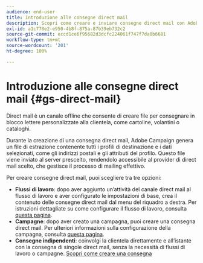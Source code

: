 ```yaml
---
audience: end-user
title: Introduzione alle consegne direct mail
description: Scopri come creare e inviare consegne direct mail con Adobe Campaign Web
exl-id: a1c778e2-e950-4b8f-875a-87b39eb732c2
source-git-commit: eccd1ce6f95682d3dcfc224061f747f7da0b6681
workflow-type: tm+mt
source-wordcount: '201'
ht-degree: 100%

---
```



# Introduzione alle consegne direct mail {#gs-direct-mail}

Direct mail è un canale offline che consente di creare file per consegnare in blocco lettere personalizzate alla clientela, come cartoline, volantini o cataloghi.

Durante la creazione di una consegna direct mail, Adobe Campaign genera un file di estrazione contenente tutti i profili di destinazione e i dati selezionati, come gli indirizzi postali e gli attributi del profilo. Questo file viene inviato al server prescelto, rendendolo accessibile al provider di direct mail scelto, che gestisce il processo di mailing effettivo.

Per creare consegne direct mail, puoi scegliere tra tre opzioni:

* **Flussi di lavoro**: dopo aver aggiunto un’attività del canale direct mail al flusso di lavoro e aver configurato le impostazioni di base, crea il contenuto delle consegne direct mail dal menu del riquadro a destra. Per istruzioni dettagliate su come configurare il flusso di lavoro, consulta [questa pagina](../workflows/gs-workflow-creation.md).
* **Campagne**: dopo aver creato una campagna, puoi creare una consegna direct mail. Per ulteriori informazioni sulla configurazione della campagna, consulta [questa pagina](../campaigns/gs-campaigns.md).
* **Consegne indipendenti**: coinvolgi la clientela direttamente e all’istante con la consegna di singole direct mail, senza la necessità di flussi di lavoro o campagne. [Scopri come creare una consegna](../msg/gs-deliveries.md)

<!--
<table style="table-layout:fixed"><tr style="border: 0;">
<td>
<a href="create-push.md">
<img alt="Create a push delivery" src="assets/do-not-localize/push_create.jpeg">
</a>
<div><a href="create-push.md"><strong>Create a push delivery</strong>
</div>
<p>
</td>
<td>
<a href="content-push.md">
<img alt="Design a push delivery" src="assets/do-not-localize/push_design.jpeg">
</a>
<div>
<a href="content-push.md"><strong>Design a push delivery<strong></strong></a>
</div>
<p></td>
<td>
<a href="send-push.md">
<img alt="Send a push delivery" src="assets/do-not-localize/push_send.jpeg">
</a>
<div>
<a href="send-push.md"><strong>Send a push delivery</strong></a>
</div>
<p>
</td>
<td>
<a href="send-push.md">
<img alt="Push delivery report" src="assets/do-not-localize/push_report.jpeg">
</a>
<div>
<a href="send-push.md"><strong>Push delivery report</strong></a>
</div>
<p>
</td>
</tr></table>
-->

